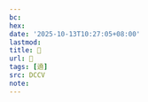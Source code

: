 ```yaml
---
bc:
hex:
date: '2025-10-13T10:27:05+08:00'
lastmod:
title: 􃜅
url: 􃜅
tags: [遶]
src: DCCV
note:
---
```

